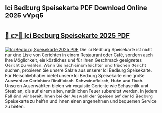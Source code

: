 ## Ici Bedburg Speisekarte PDF Download Online 2025 vVpq5

# <h2><a href="http://gcbexl.nevu.top/?p=Ici+Bedburg+Speisekarte">🔗 👉🔴 Ici Bedburg Speisekarte 2025 PDF</a></h2>

[![Ici Bedburg Speisekarte 2025 PDF](https://i.imgur.com/dBaPXMq.png)](http://gcbexl.nevu.top/?p=Ici+Bedburg+Speisekarte)
Die Ici Bedburg Speisekarte ist nicht nur eine Liste von Gerichten in einem Restaurant oder Café, sondern auch Ihre Möglichkeit, ein köstliches und für Ihren Geschmack geeignetes Gericht zu wählen. Wenn Sie nach einem leichten und frischen Gericht suchen, probieren Sie unsere Salate aus unserer Ici Bedburg Speisekarte. Für Fleischliebhaber bietet unsere Ici Bedburg Speisekarte eine große Auswahl an Gerichten: Rindfleisch, Schweinefleisch, Huhn und Fisch. Unseren Auserwählten bieten wir exquisite Gerichte wie Schaschlik und Steak an, die auf einem alten, natürlichen Feuer zubereitet werden. In jedem Fall sind wir bereit, Ihnen bei der Auswahl der Speisen auf der Ici Bedburg Speisekarte zu helfen und Ihnen einen angenehmen und bequemen Service zu bieten.

